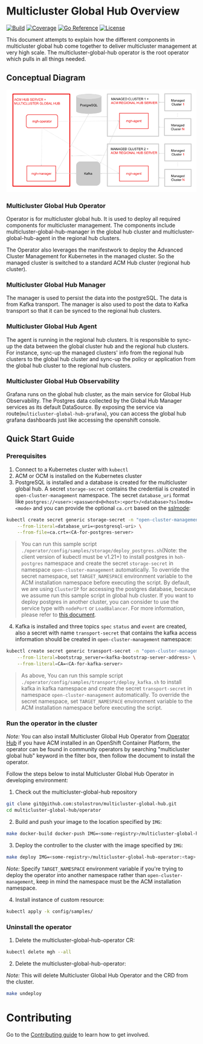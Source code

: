 # Multicluster Global Hub Overview
[![Build](https://img.shields.io/badge/build-Prow-informational)](https://prow.ci.openshift.org/?repo=stolostron%2F${multicluster-global-hub})
[![Coverage](https://sonarcloud.io/api/project_badges/measure?project=open-cluster-management_hub-of-hubs&metric=coverage)](https://sonarcloud.io/dashboard?id=open-cluster-management_hub-of-hubs)
[![Go Reference](https://pkg.go.dev/badge/github.com/stolostron/multicluster-global-hub.svg)](https://pkg.go.dev/github.com/stolostron/multicluster-global-hub)
[![License](https://img.shields.io/github/license/stolostron/multicluster-global-hub)](/LICENSE)

This document attempts to explain how the different components in multicluster global hub come together to deliver multicluster management at very high scale. The multicluster-global-hub operator is the root operator which pulls in all things needed.

## Conceptual Diagram
 
![ArchitectureDiagram](doc/architecture/multicluster-global-hub-arch.png)

### Multicluster Global Hub Operator
Operator is for multicluster global hub. It is used to deploy all required components for multicluster management. The components include multicluster-global-hub-manager in the global hub cluster and multicluster-global-hub-agent in the regional hub clusters.

The Operator also leverages the manifestwork to deploy the Advanced Cluster Management for Kubernetes in the managed cluster. So the managed cluster is switched to a standard ACM Hub cluster (regional hub cluster).

### Multicluster Global Hub Manager
The manager is used to persist the data into the postgreSQL. The data is from Kafka transport. The manager is also used to post the data to Kafka transport so that it can be synced to the regional hub clusters.

### Multicluster Global Hub Agent
The agent is running in the regional hub clusters. It is responsible to sync-up the data between the global cluster hub and the regional hub clusters. For instance, sync-up the managed clusters' info from the regional hub clusters to the global hub cluster and sync-up the policy or application from the global hub cluster to the regional hub clusters.

### Multicluster Global Hub Observability
Grafana runs on the global hub cluster, as the main service for Global Hub Observability. The Postgres data collected by the Global Hub Manager services as its default DataSource. By exposing the service via route(`multicluster-global-hub-grafana`), you can access the global hub grafana dashboards just like accessing the openshift console.

## Quick Start Guide

### Prerequisites

1. Connect to a Kubernetes cluster with `kubectl`
2. ACM or OCM is installed on the Kubernetes cluster
3. PostgreSQL is installed and a database is created for the multicluster global hub. A secret `storage-secret` contains the credential is created in `open-cluster-management` namespace. The secret `database_uri` format like `postgres://<user>:<password>@<host>:<port>/<database>?sslmode=<mode>` and you can provide the optional `ca.crt` based on the [sslmode](https://www.postgresql.org/docs/current/libpq-connect.html#LIBPQ-CONNSTRING):

```bash
kubectl create secret generic storage-secret -n "open-cluster-management" \
    --from-literal=database_uri=<postgresql-uri> \
    --from-file=ca.crt=<CA-for-postgres-server>
```
> You can run this sample script `./operator/config/samples/storage/deploy_postgres.sh`(Note: the client version of kubectl must be v1.21+) to install postgres in `hoh-postgres` namespace and create the secret `storage-secret` in namespace `open-cluster-management` automatically. To override the secret namespace, set `TARGET_NAMESPACE` environment variable to the ACM installation namespace before executing the script. By default, we are using `ClusterIP` for accessing the postgres database, because we assume run this sample script in global hub cluster. If you want to deploy postgres in another cluster, you can consider to use the service type with `nodePort` or `LoadBalancer`. For more information, please refer to [this document](./doc/README.md#access-to-the-provisioned-postgres-database).


4. Kafka is installed and three topics `spec` `status` and `event` are created, also a secret with name `transport-secret` that contains the kafka access information should be created in `open-cluster-management` namespace:

```bash
kubectl create secret generic transport-secret -n "open-cluster-management" \
    --from-literal=bootstrap_server=<kafka-bootstrap-server-address> \
    --from-literal=CA=<CA-for-kafka-server>
```
> As above, You can run this sample script `./operator/config/samples/transport/deploy_kafka.sh` to install kafka in kafka namespace and create the secret `transport-secret` in namespace `open-cluster-management` automatically. To override the secret namespace, set `TARGET_NAMESPACE` environment variable to the ACM installation namespace before executing the script.

### Run the operator in the cluster

_Note:_ You can also install Multicluster Global Hub Operator from [Operator Hub](https://docs.openshift.com/container-platform/4.6/operators/understanding/olm-understanding-operatorhub.html) if you have ACM installed in an OpenShift Container Platform, the operator can be found in community operators by searching "multicluster global hub" keyword in the filter box, then follow the document to install the operator.

Follow the steps below to instal Multicluster Global Hub Operator in developing environment:

1. Check out the multicluster-global-hub repository
```bash
git clone git@github.com:stolostron/multicluster-global-hub.git
cd multicluster-global-hub/operator
```

2. Build and push your image to the location specified by `IMG`:

```bash
make docker-build docker-push IMG=<some-registry>/multicluster-global-hub-operator:<tag>
```

3. Deploy the controller to the cluster with the image specified by `IMG`:

```bash
make deploy IMG=<some-registry>/multicluster-global-hub-operator:<tag>
```

_Note:_ Specify `TARGET_NAMESPACE` environment variable if you're trying to deploy the operator into another namespace rather than `open-cluster-management`, keep in mind the namespace must be the ACM installation namespace.

4. Install instance of custom resource:

```bash
kubectl apply -k config/samples/
```

### Uninstall the operator

1. Delete the multicluster-global-hub-operator CR:

```bash
kubectl delete mgh --all
```

2. Delete the multicluster-global-hub-operator:

_Note:_ This will delete Multicluster Global Hub Operator and the CRD from the cluster.

```bash
make undeploy
```

# Contributing

Go to the [Contributing guide](CONTRIBUTING.md) to learn how to get involved.
